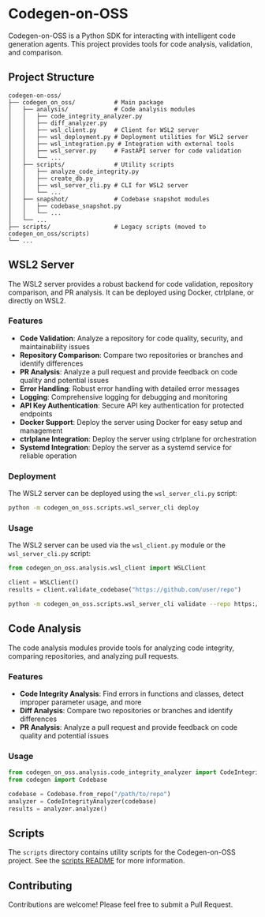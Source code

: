 # Codegen-on-OSS

Codegen-on-OSS is a Python SDK for interacting with intelligent code generation agents. This project provides tools for code analysis, validation, and comparison.

## Project Structure

```
codegen-on-oss/
├── codegen_on_oss/           # Main package
│   ├── analysis/             # Code analysis modules
│   │   ├── code_integrity_analyzer.py
│   │   ├── diff_analyzer.py
│   │   ├── wsl_client.py     # Client for WSL2 server
│   │   ├── wsl_deployment.py # Deployment utilities for WSL2 server
│   │   ├── wsl_integration.py # Integration with external tools
│   │   ├── wsl_server.py     # FastAPI server for code validation
│   │   └── ...
│   ├── scripts/              # Utility scripts
│   │   ├── analyze_code_integrity.py
│   │   ├── create_db.py
│   │   ├── wsl_server_cli.py # CLI for WSL2 server
│   │   └── ...
│   ├── snapshot/             # Codebase snapshot modules
│   │   ├── codebase_snapshot.py
│   │   └── ...
│   └── ...
├── scripts/                  # Legacy scripts (moved to codegen_on_oss/scripts)
└── ...
```

## WSL2 Server

The WSL2 server provides a robust backend for code validation, repository comparison, and PR analysis. It can be deployed using Docker, ctrlplane, or directly on WSL2.

### Features

- **Code Validation**: Analyze a repository for code quality, security, and maintainability issues
- **Repository Comparison**: Compare two repositories or branches and identify differences
- **PR Analysis**: Analyze a pull request and provide feedback on code quality and potential issues
- **Error Handling**: Robust error handling with detailed error messages
- **Logging**: Comprehensive logging for debugging and monitoring
- **API Key Authentication**: Secure API key authentication for protected endpoints
- **Docker Support**: Deploy the server using Docker for easy setup and management
- **ctrlplane Integration**: Deploy the server using ctrlplane for orchestration
- **Systemd Integration**: Deploy the server as a systemd service for reliable operation

### Deployment

The WSL2 server can be deployed using the `wsl_server_cli.py` script:

```bash
python -m codegen_on_oss.scripts.wsl_server_cli deploy
```

### Usage

The WSL2 server can be used via the `wsl_client.py` module or the `wsl_server_cli.py` script:

```python
from codegen_on_oss.analysis.wsl_client import WSLClient

client = WSLClient()
results = client.validate_codebase("https://github.com/user/repo")
```

```bash
python -m codegen_on_oss.scripts.wsl_server_cli validate --repo https://github.com/user/repo
```

## Code Analysis

The code analysis modules provide tools for analyzing code integrity, comparing repositories, and analyzing pull requests.

### Features

- **Code Integrity Analysis**: Find errors in functions and classes, detect improper parameter usage, and more
- **Diff Analysis**: Compare two repositories or branches and identify differences
- **PR Analysis**: Analyze a pull request and provide feedback on code quality and potential issues

### Usage

```python
from codegen_on_oss.analysis.code_integrity_analyzer import CodeIntegrityAnalyzer
from codegen import Codebase

codebase = Codebase.from_repo("/path/to/repo")
analyzer = CodeIntegrityAnalyzer(codebase)
results = analyzer.analyze()
```

## Scripts

The `scripts` directory contains utility scripts for the Codegen-on-OSS project. See the [scripts README](codegen_on_oss/scripts/README.md) for more information.

## Contributing

Contributions are welcome! Please feel free to submit a Pull Request.

